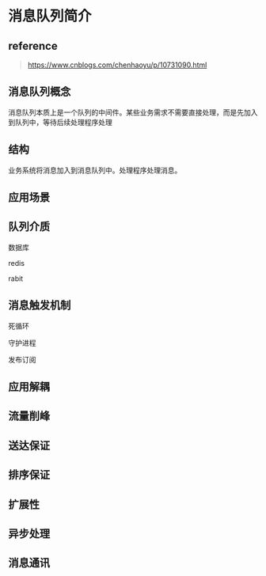 # 消息队列简介

## reference

> https://www.cnblogs.com/chenhaoyu/p/10731090.html

## 消息队列概念

消息队列本质上是一个队列的中间件。某些业务需求不需要直接处理，而是先加入到队列中，等待后续处理程序处理

## 结构

业务系统将消息加入到消息队列中。处理程序处理消息。

## 应用场景

## 队列介质

数据库

redis

rabit

## 消息触发机制

死循环

守护进程

发布订阅

## 应用解耦

## 流量削峰

## 送达保证

## 排序保证

## 扩展性

## 异步处理

## 消息通讯


